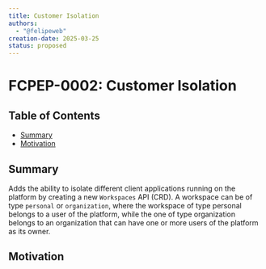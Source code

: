 ```yaml
---
title: Customer Isolation
authors:
  - "@felipeweb"
creation-date: 2025-03-25
status: proposed
---
```


# FCPEP-0002: Customer Isolation

## Table of Contents

<!-- toc -->

- [Summary](#summary)
- [Motivation](#motivation)
<!-- /toc -->

## Summary

Adds the ability to isolate different client applications running on the platform by creating a new `Workspaces` API (CRD). A workspace can be of type `personal` or `organization`, where the workspace of type personal belongs to a user of the platform, while the one of type organization belongs to an organization that can have one or more users of the platform as its owner.

## Motivation
